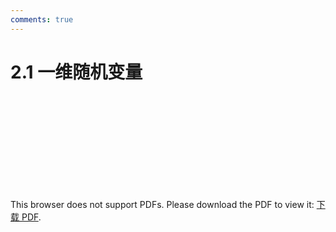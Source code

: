 ```yaml
---
comments: true
---
```

# 2.1 一维随机变量

<object data="https://eanyang7.github.io/Probability-and-Statistics/assets/2/2.1.pdf" type="application/pdf" width="700px" height="700px">
    <embed src="https://eanyang7.github.io/Probability-and-Statistics/assets/2/2.1.pdf">
        <p>This browser does not support PDFs. Please download the PDF to view it: <a href="https://eanyang7.github.io/Probability-and-Statistics/assets/2/2.1.pdf">下载 PDF</a>.</p>
    </embed>
</object>
